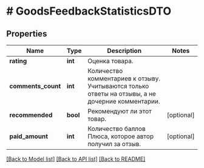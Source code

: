 # # GoodsFeedbackStatisticsDTO

## Properties

Name | Type | Description | Notes
------------ | ------------- | ------------- | -------------
**rating** | **int** | Оценка товара. |
**comments_count** | **int** | Количество комментариев к отзыву.  Учитываются только ответы на отзывы, а не дочерние комментарии. |
**recommended** | **bool** | Рекомендуют ли этот товар. | [optional]
**paid_amount** | **int** | Количество баллов Плюса, которое автор получил за отзыв. | [optional]

[[Back to Model list]](../../README.md#models) [[Back to API list]](../../README.md#endpoints) [[Back to README]](../../README.md)

